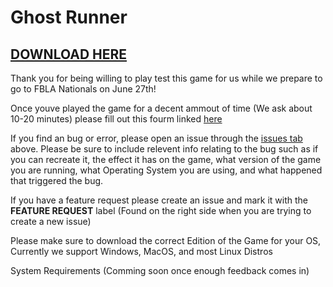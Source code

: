 # Ghost Runner

## [DOWNLOAD HERE](https://drive.google.com/drive/folders/1V55I9Qf-C457jSnv-9T0TM1tfUIW-DuD?usp=sharing)

 Thank you for being willing to play test this game for us while we prepare to go to FBLA Nationals on June 27th!
 
 Once youve played the game for a decent ammout of time (We ask about 10-20 minutes) please fill out this fourm linked [here](https://docs.google.com/forms/d/e/1FAIpQLSftqizpfbxrxnLpRwKRjgkX0Zo-uffnSftuTTqxIiQSxUPd1g/viewform?usp=pp_url)
 
 If you find an bug or error, please open an issue through the [issues tab](https://github.com/brysoncotton/ghost-runner/issues) above. Please be sure to include relevent info relating to the bug such as if you can recreate it, the effect it has on the game, what version of the game you are running, what Operating System you are using, and what happened that triggered the bug. 
 
 If you have a feature request please create an issue and mark it with the **FEATURE REQUEST** label (Found on the right side when you are trying to create a new issue)
 
 Please make sure to download the correct Edition of the Game for your OS, Currently we support Windows, MacOS, and most Linux Distros
 
 
 System Requirements
 (Comming soon once enough feedback comes in)
